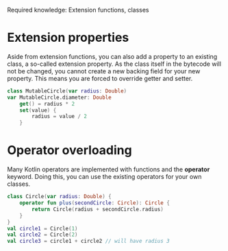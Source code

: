 Required knowledge: Extension functions, classes

# Extension properties

Aside from extension functions, you can also add a property to an existing class, a so-called extension property. As the class itself in the bytecode will not be changed,
you cannot create a new backing field for your new property. This means you are forced to override getter and setter.  

```kotlin
class MutableCircle(var radius: Double)
var MutableCircle.diameter: Double
    get() = radius * 2
    set(value) {
        radius = value / 2
    }
```

# Operator overloading

Many Kotlin operators are implemented with functions and the <b> operator </b> keyword. Doing this, you can use the existing operators for your own classes.

```kotlin
class Circle(var radius: Double) {
    operator fun plus(secondCircle: Circle): Circle {
        return Circle(radius + secondCircle.radius)
    }
}
val circle1 = Circle(1)
val circle2 = Circle(2)
val circle3 = circle1 + circle2 // will have radius 3
```

